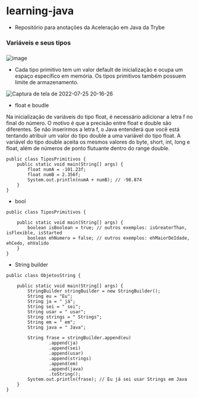 # learning-java

- Repositório para anotações da Aceleração em Java da Trybe

### Variáveis e seus tipos <h3>

![image](https://user-images.githubusercontent.com/24492328/180890216-e9523dd1-e6b4-4f50-9eb1-2199648946e1.png)

- Cada tipo primitivo tem um valor default de inicialização e ocupa um espaço específico em memória. Os tipos primitivos também possuem limite de armazenamento.

![Captura de tela de 2022-07-25 20-16-26](https://user-images.githubusercontent.com/24492328/180890355-e2fefe25-fb3f-4989-9ae8-8b8a6e799d6b.png)

- float e boudle

Na inicialização de variáveis do tipo float, é necessário adicionar a letra f no final do número. O motivo é que a precisão entre float e double são diferentes. Se não inserirmos a letra f, o Java entenderá que você está tentando atribuir um valor do tipo double a uma variável do tipo float. A variável do tipo double aceita os mesmos valores do byte, short, int, long e float, além de números de ponto flutuante dentro do range double.

```
public class TiposPrimitivos {
    public static void main(String[] args) {
        float numA = -101.23f;
        float numB = 2.356f;
        System.out.println(numA + numB); // -98.874
    }
}
```
- bool
```
public class TiposPrimitivos {

    public static void main(String[] args) {
        boolean isBoolean = true; // outros exemplos: isGreaterThan, isFlexible, isStarted
        boolean ehNumero = false; // outros exemplos: ehMaiorDeIdade, ehCedo, ehValido
    }
}
```
- String builder
```
public class ObjetosString {

    public static void main(String[] args) {
        StringBuilder stringBuilder = new StringBuilder();
        String eu = "Eu";
        String ja = " já";
        String sei = " sei";
        String usar = " usar";
        String strings = " Strings";
        String em = " em";
        String java = " Java";

        String frase = stringBuilder.append(eu)
                .append(ja)
                .append(sei)
                .append(usar)
                .append(strings)
                .append(em)
                .append(java)
                .toString();
        System.out.println(frase); // Eu já sei usar Strings em Java
    }
}
```


